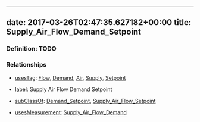 
---
date: 2017-03-26T02:47:35.627182+00:00
title: Supply_Air_Flow_Demand_Setpoint
---
### Definition: TODO

### Relationships

* [usesTag](https://brickschema.org/schema/1.0/BrickFrame#usesTag): [Flow](https://brickschema.org/schema/1.0/BrickTag#Flow), [Demand](https://brickschema.org/schema/1.0/BrickTag#Demand), [Air](https://brickschema.org/schema/1.0/BrickTag#Air), [Supply](https://brickschema.org/schema/1.0/BrickTag#Supply), [Setpoint](https://brickschema.org/schema/1.0/BrickTag#Setpoint)

* [label](http://www.w3.org/2000/01/rdf-schema#label): Supply Air Flow Demand Setpoint

* [subClassOf](http://www.w3.org/2000/01/rdf-schema#subClassOf): [Demand_Setpoint](https://brickschema.org/schema/1.0/Brick#Demand_Setpoint), [Supply_Air_Flow_Setpoint](https://brickschema.org/schema/1.0/Brick#Supply_Air_Flow_Setpoint)

* [usesMeasurement](https://brickschema.org/schema/1.0/BrickFrame#usesMeasurement): [Supply_Air_Flow_Demand](https://brickschema.org/schema/1.0/Brick#Supply_Air_Flow_Demand)
